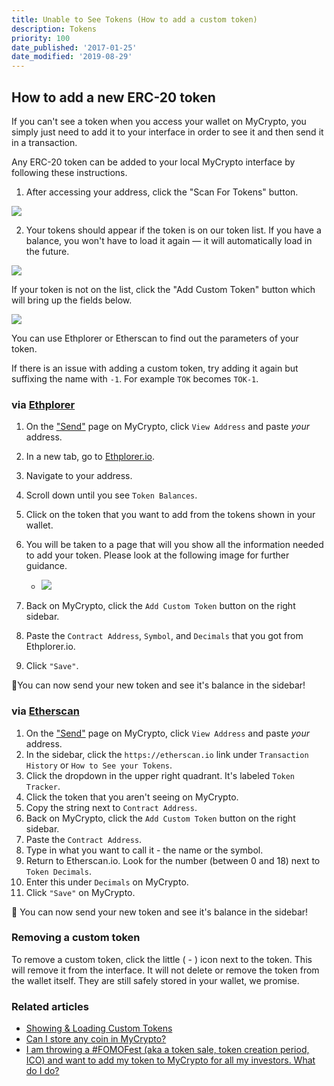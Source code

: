 ```yaml
---
title: Unable to See Tokens (How to add a custom token)
description: Tokens
priority: 100
date_published: '2017-01-25'
date_modified: '2019-08-29'
---
```


## How to add a new ERC-20 token

If you can't see a token when you access your wallet on MyCrypto, you simply just need to add it to your interface in order to see it and then send it in a transaction.

Any ERC-20 token can be added to your local MyCrypto interface by following these instructions.

1. After accessing your address, click the "Scan For Tokens" button. 

![](https://i.imgur.com/kXmezaU.png)

2. Your tokens should appear if the token is on our token list. If you have a balance, you won't have to load it again — it will automatically load in the future.

![](https://i.imgur.com/vxho4sO.png)

If your token is not on the list, click the "Add Custom Token" button which will bring up the fields below.

![](https://i.imgur.com/p1wwXQ9.png)

You can use Ethplorer or Etherscan to find out the parameters of your token. 

If there is an issue with adding a custom token, try adding it again but suffixing the name with `-1`. For example `TOK` becomes `TOK-1`.

### via [Ethplorer](https://ethplorer.io/) 

1. On the ["Send"](https://mycrypto.com/account) page on MyCrypto, click `View Address` and paste *your* address.

2. In a new tab, go to [Ethplorer.io](https://ethplorer.io/). 

3. Navigate to your address.

4. Scroll down until you see `Token Balances`.

5. Click on the token that you want to add from the tokens shown in your wallet.

6. You will be taken to a page that will you show all the information needed to add your token. Please look at the following image for further guidance.
   * ![](https://i.imgur.com/5UCTIng.png)

7. Back on MyCrypto, click the `Add Custom Token` button on the right sidebar.

8. Paste the `Contract Address`, `Symbol`, and `Decimals` that you got from Ethplorer.io.

9. Click `"Save"`.

🎉You can now send your new token and see it's balance in the sidebar!

### via [Etherscan](https://etherscan.io)

1. On the ["Send"](https://mycrypto.com/account) page on MyCrypto, click `View Address` and paste *your* address.
2. In the sidebar, click the `https://etherscan.io` link under `Transaction History` or `How to See your Tokens`.
3. Click the dropdown in the upper right quadrant. It's labeled `Token Tracker`.
4. Click the token that you aren't seeing on MyCrypto.
5. Copy the string next to `Contract Address`.
6. Back on MyCrypto, click the `Add Custom Token` button on the right sidebar.
7. Paste the `Contract Address`.
8. Type in what you want to call it - the name or the symbol.
9. Return to Etherscan.io. Look for the number (between 0 and 18) next to `Token Decimals`.
10. Enter this under `Decimals` on MyCrypto.
11. Click `"Save"` on MyCrypto.

🎉 You can now send your new token and see it's balance in the sidebar!

### Removing a custom token

To remove a custom token, click the little ( - ) icon next to the token. This will remove it from the interface. It will not delete or remove the token from the wallet itself. They are still safely stored in your wallet, we promise.

### Related articles

* [Showing & Loading Custom Tokens](/troubleshooting/tokens/adding-new-token-and-sending-custom-tokens)
* [Can I store any coin in MyCrypto?](/general-knowledge/about-mycrypto/does-mycrypto-support-bitcoin-or-other-coins)
* [I am throwing a #FOMOFest (aka a token sale, token creation period, ICO) and want to add my token to MyCrypto for all my investors. What do I do?](/developers/add-token-to-default-list)
